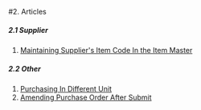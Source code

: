 <!-- add-breadcrumbs -->
#2. Articles
##### 2.1 Supplier
1. [Maintaining Supplier's Item Code In the Item Master](/docs/v12/user/manual/en/buying/articles/maintaining-suppliers-part-no-in-item)

##### 2.2 Other
1. [Purchasing In Different Unit](/docs/v12/user/manual/en/buying/articles/purchasing-in-different-unit)
1. [Amending Purchase Order After Submit](/docs/v12/user/manual/en/buying/articles/amending-purchase-order-after-submit)

